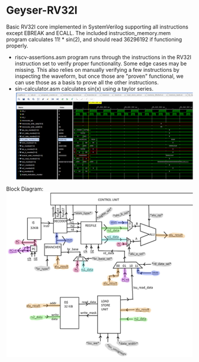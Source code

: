 # Geyser-RV32I
Basic RV32I core implemented in SystemVerilog supporting all instructions except EBREAK and ECALL. The included instruction_memory.mem program calculates 11! * sin(2), and should read 36296192 if functioning properly.

- riscv-assertions.asm program runs through the instructions in the RV32I instruction set to verify proper functionality. Some edge cases may be missing. This also relies on manually verifying a few instructions by inspecting the waveform, but once those are "proven" functional, we can use those as a basis to prove all the other instructions.
- sin-calculator.asm calculates sin(x) using a taylor series. <img src="images/sin-calculator-waveform.png">

Block Diagram:
<img src="images/block-diagram.png">
